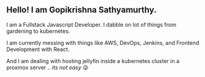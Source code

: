 ## Hello! I am Gopikrishna Sathyamurthy. 

I am a Fullstack Javascript Developer. I dabble on lot of things from gardening to kubernetes.

I am currently messing with things like AWS, DevOps, Jenkins, and Frontend Development with React.

And I am dealing with hosting jellyfin inside a kubernetes cluster in a proxmox server .. _its not easy_ 😜
